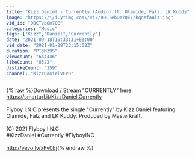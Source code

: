 ```yaml
---
title: "Kizz Daniel - Currently (Audio) ft. Olamide, Falz, LK Kuddy"
image: "https:\/\/i.ytimg.com\/vi\/D8CTebOm7QE\/hqdefault.jpg"
vid_id: "D8CTebOm7QE"
categories: "Music"
tags: ["Kizz","Daniel","Currently"]
date: "2021-09-18T10:33:31+03:00"
vid_date: "2021-01-28T23:15:02Z"
duration: "PT3M39S"
viewcount: "644446"
likeCount: "8322"
dislikeCount: "159"
channel: "KizzDanielVEVO"
---
```

{% raw %}Download / Stream &quot;CURRENTLY&quot; here: <a rel="nofollow" target="blank" href="https://smarturl.it/KizzDaniel.Currently">https://smarturl.it/KizzDaniel.Currently</a><br /><br />Flyboy I.N.C presents the single &quot;Currently&quot; by Kizz Daniel featuring Olamide, Falz and LK Kuddy. Produced by Masterkraft.<br /><br />(C) 2021 Flyboy I.N.C<br />#KizzDaniel #Currently #FlyboyINC<br /><br /><a rel="nofollow" target="blank" href="http://vevo.ly/xFv0Ej">http://vevo.ly/xFv0Ej</a>{% endraw %}
